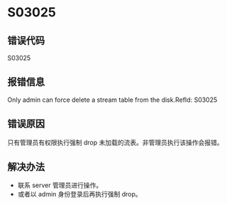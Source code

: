 # S03025

## 错误代码

S03025

## 报错信息

Only admin can force delete a stream table from the disk.RefId: S03025

## 错误原因

只有管理员有权限执行强制 drop 未加载的流表。非管理员执行该操作会报错。

## 解决办法

* 联系 server 管理员进行操作。
* 或者以 admin 身份登录后再执行强制 drop。

